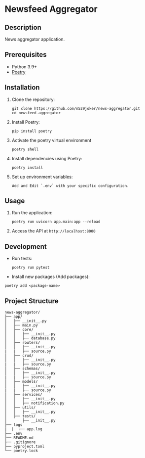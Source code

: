 # Newsfeed Aggregator

## Description
News aggregator application.

## Prerequisites
- Python 3.9+
- [Poetry](https://python-poetry.org/docs/#installation)

## Installation

1. Clone the repository:
   ```
   git clone https://github.com/n529joker/news-aggregator.git
   cd newsfeed-aggregator
   ```
2. Install Poetry:
    ```
    pip install poetry
    ```

3. Activate the poetry virtual environment
   ```
   poetry shell
   ```

4. Install dependencies using Poetry:
   ```
   poetry install
   ```

5. Set up environment variables:
   ```
   Add and Edit `.env` with your specific configuration.

## Usage

1. Run the application:
   ```
   poetry run uvicorn app.main:app --reload
   ```

2. Access the API at `http://localhost:8000`

## Development

- Run tests:
  ```
  poetry run pytest
  ```

- Install new packages (Add packages):
```
poetry add <package-name>
```

## Project Structure
```
news-aggregator/
├── app/
│   ├── __init__.py
│   ├── main.py
│   ├── core/
│   │   ├── __init__.py
│   │   ├── database.py
│   ├── routers/
│   │   ├── __init__.py
|   |   ├── source.py
│   ├── crud/
│   │   ├── __init__.py
|   |   ├── source.py
│   ├── schemas/
│   │   ├── __init__.py
|   |   ├── source.py
│   ├── models/
│   │   ├── __init__.py
|   |   ├── source.py
│   ├── services/
│   │   ├── __init__.py
│   │   ├── notification.py
│   ├── utils/
│   │   ├── __init__.py
│   ├── tests/
│       ├── __init__.py
├── logs
|  |  ├── app.log
├── .env
├── README.md
├── .gitignore
├── pyproject.toml
└── poetry.lock
```
